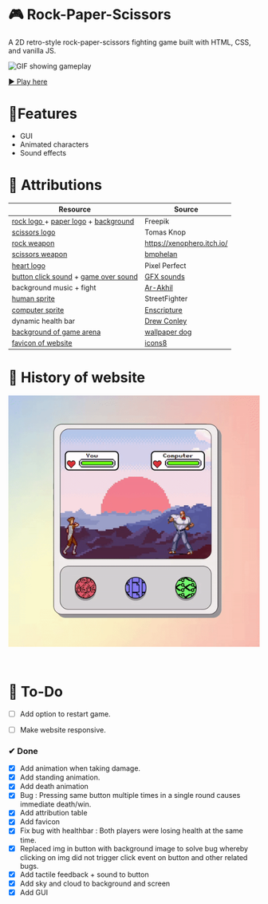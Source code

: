 # 🎮 Rock-Paper-Scissors 

A 2D retro-style rock-paper-scissors fighting game built with HTML, CSS, and vanilla JS.

![GIF showing gameplay](gifs/gif1.gif)

[▶ Play here](https://creme332.github.io/my-odin-projects/rps-game/)

# 🚀Features
- GUI
- Animated characters
- Sound effects

# 📌 Attributions
Resource | Source
---|---
[rock logo ](img/rock.png) + [paper logo](img/paper.png) + [background](img/bg2.jpg) | Freepik
[scissors logo](img/scissors.png) | Tomas Knop
[rock weapon](weapons/rock.png)| https://xenophero.itch.io/
[scissors weapon](weapons/scissors.png) | [bmphelan]([https://www.instructables.com/Pixel-Art-Rock-Paper-Scissors-Game/)
[heart logo](img/heart.png)|Pixel Perfect
[button click sound](buttonsound.mp3) + [game over sound](audio/GameOver.mp3) | [GFX sounds](https://www.youtube.com/watch?v=8m7i4GdYycs&ab_channel=GFXSounds)
background music + fight  | [Ar-Akhil](https://github.com/Ar-Akhil/RPS-game/tree/master/audio)
[human sprite](sprites/ken.png)| StreetFighter 
[computer sprite](sprites/computersprite.png) | [Enscripture](https://www.spriters-resource.com/snes/finalfight3finalfighttough/sheet/36298/)
dynamic health bar | [Drew Conley](https://www.youtube.com/watch?v=KJxY6MadV2M&ab_channel=DrewConley)
[background of game arena](img/background.png)| [wallpaper dog](https://wallpaper.dog/pixel)
[favicon of website](img/icons8-game-controller-16.png)| [icons8](https://icons8.com/icons/set/favicon-game)

# 🚀 History of website
![Old gameplay](gifs/gif0.gif)

<img src="img/concept1.png" alt="early concept of game" height="00px" width="600px">

# 🔨 To-Do
- [ ] Add option to restart game.
- [ ] Make website responsive.


### ✔ Done
- [x] Add animation when taking damage.
- [x] Add standing animation.
- [x] Add death animation
- [x] Bug : Pressing same button multiple times in a single round causes immediate death/win.
- [x] Add attribution table
- [x] Add favicon
- [x] Fix bug with healthbar : Both players were losing health at the same time.
- [x] Replaced img in button with background image to solve bug whereby clicking on img did not trigger click event on button and other related bugs.
- [x] Add tactile feedback + sound to button
- [x] Add sky and cloud to background and screen
- [x] Add GUI
